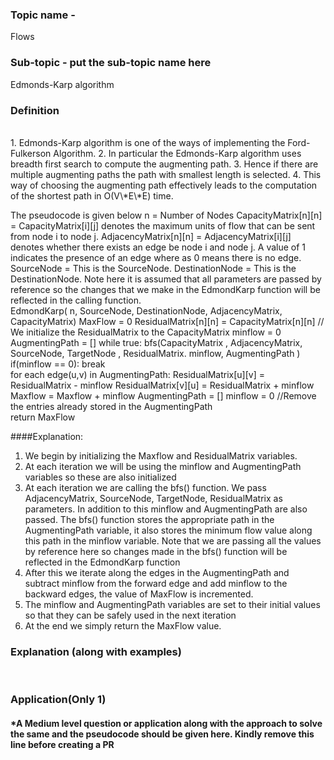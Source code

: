 ### Topic name -  
Flows

### Sub-topic - put the sub-topic name here
Edmonds-Karp algorithm
<br>

### Definition

<br>
1. Edmonds-Karp algorithm is one of the ways of implementing the Ford-Fulkerson Algorithm.
2. In particular the Edmonds-Karp algorithm uses breadth first search to compute the augmenting path.
3. Hence if there are multiple augmenting paths the path with smallest length is selected.
4. This way of choosing the augmenting path effectively leads to the computation of the shortest path in O(V\*E\*E) time.

The pseudocode is given below
n = Number of Nodes
CapacityMatrix[n][n] = CapacityMatrix[i][j] denotes the maximum units of flow that can be sent from node i to node j.
AdjacencyMatrix[n][n] = AdjacencyMatrix[i][j] denotes whether there exists an edge be node i and node j. A value of 1 indicates
                        the presence of an edge where as 0 means there is no edge.
SourceNode = This is the SourceNode.
DestinationNode = This is the DestinationNode.
Note here it is assumed that all parameters are passed by reference so the changes that we make in the EdmondKarp function will
be reflected in the calling function.  
EdmondKarp( n, SourceNode, DestinationNode, AdjacencyMatrix, CapacityMatrix)
    MaxFlow = 0
    ResidualMatrix[n][n] = CapacityMatrix[n][n]
    // We  initialize the ResidualMatrix to the CapacityMatrix
    minflow = 0
    AugmentingPath = []
    while true:
        bfs(CapacityMatrix , AdjacencyMatrix, SourceNode, TargetNode , ResidualMatrix. minflow, AugmentingPath )
        if(minflow == 0):
            break  
        for each edge(u,v) in AugmentingPath:
            ResidualMatrix[u][v] = ResidualMatrix - minflow
            ResidualMatrix[v][u] = ResidualMatrix + minflow
        Maxflow = Maxflow + minflow
        AugmentingPath = []
        minflow = 0
        //Remove the entries already stored in the AugmentingPath  
    return MaxFlow

####Explanation:
1. We begin by initializing the Maxflow and ResidualMatrix variables.
2. At each iteration we will be using the minflow and AugmentingPath variables so these are also initialized
3. At each iteration we are calling the bfs() function. We pass AdjacencyMatrix, SourceNode, TargetNode, ResidualMatrix as parameters. In addition to this minflow
and AugmentingPath are also passed. The bfs() function stores the appropriate path in the AugmentingPath variable, it also stores the minimum flow value along this
path in the minflow variable. Note that we are passing all the values by reference here so changes made in the bfs() function will be reflected in the EdmondKarp
function
4. After this we iterate along the edges in the AugmentingPath and subtract minflow from the forward edge and add minflow to the backward edges, the value of MaxFlow
is incremented.
5. The minflow and AugmentingPath variables are set to their initial values so that they can be safely used in the next iteration
6. At the end we simply return the MaxFlow value.




### Explanation (along with examples)

<br>

### Application(Only 1)
#### *A Medium level question or application along with the approach to solve the same and the pseudocode should be given here. Kindly remove this line before creating a PR

<br>
